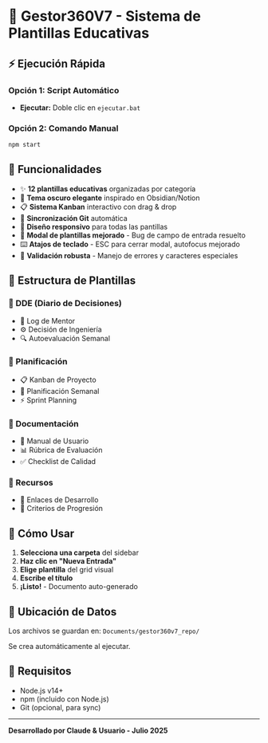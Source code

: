 # 🚀 Gestor360V7 - Sistema de Plantillas Educativas

## ⚡ Ejecución Rápida

### Opción 1: Script Automático
- **Ejecutar:** Doble clic en `ejecutar.bat`

### Opción 2: Comando Manual
```bash
npm start
```

## 🎯 Funcionalidades

- ✨ **12 plantillas educativas** organizadas por categoría
- 🌙 **Tema oscuro elegante** inspirado en Obsidian/Notion
- 📋 **Sistema Kanban** interactivo con drag & drop
- 🔄 **Sincronización Git** automática
- 📱 **Diseño responsivo** para todas las pantillas
- 🐛 **Modal de plantillas mejorado** - Bug de campo de entrada resuelto
- ⌨️ **Atajos de teclado** - ESC para cerrar modal, autofocus mejorado
- 🔧 **Validación robusta** - Manejo de errores y caracteres especiales

## 📁 Estructura de Plantillas

### 📂 DDE (Diario de Decisiones)
- 🎯 Log de Mentor
- ⚙️ Decisión de Ingeniería  
- 🔍 Autoevaluación Semanal

### 📂 Planificación
- 📋 Kanban de Proyecto
- 📅 Planificación Semanal
- ⚡ Sprint Planning

### 📂 Documentación
- 📖 Manual de Usuario
- 📊 Rúbrica de Evaluación
- ✅ Checklist de Calidad

### 📂 Recursos
- 🔗 Enlaces de Desarrollo
- 🎯 Criterios de Progresión

## 🎨 Cómo Usar

1. **Selecciona una carpeta** del sidebar
2. **Haz clic en "Nueva Entrada"**
3. **Elige plantilla** del grid visual
4. **Escribe el título** 
5. **¡Listo!** - Documento auto-generado

## 📁 Ubicación de Datos

Los archivos se guardan en:
`Documents/gestor360v7_repo/`

Se crea automáticamente al ejecutar.

## 🔧 Requisitos

- Node.js v14+
- npm (incluido con Node.js)
- Git (opcional, para sync)

---
**Desarrollado por Claude & Usuario - Julio 2025**